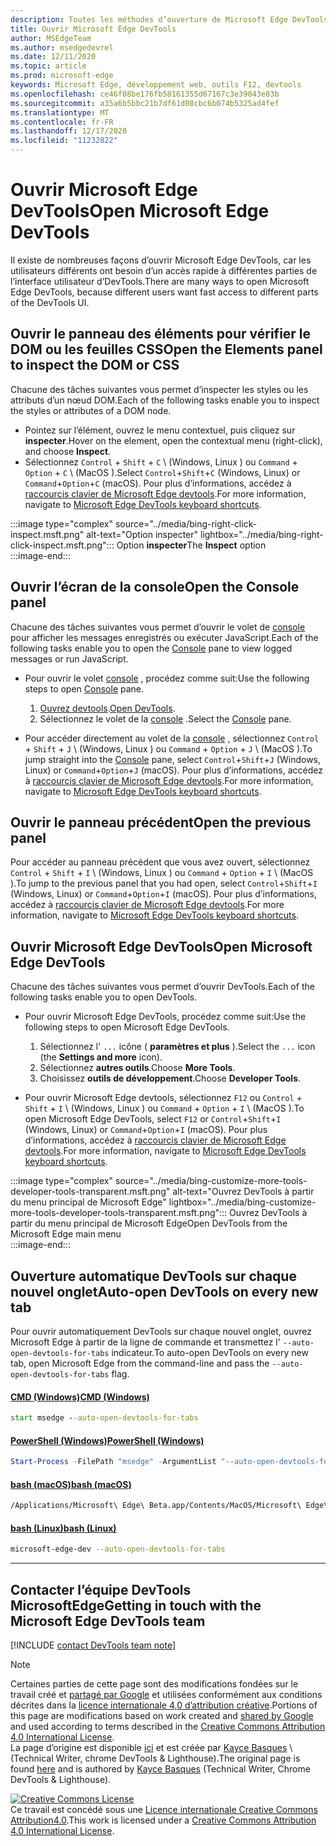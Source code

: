 ```yaml
---
description: Toutes les méthodes d’ouverture de Microsoft Edge DevTools.
title: Ouvrir Microsoft Edge DevTools
author: MSEdgeTeam
ms.author: msedgedevrel
ms.date: 12/11/2020
ms.topic: article
ms.prod: microsoft-edge
keywords: Microsoft Edge, développement web, outils F12, devtools
ms.openlocfilehash: ce46f08be176fb58161355d67167c3e39043e83b
ms.sourcegitcommit: a35a6b5bbc21b7df61d08cbc6b074b5325ad4fef
ms.translationtype: MT
ms.contentlocale: fr-FR
ms.lasthandoff: 12/17/2020
ms.locfileid: "11232822"
---
```

<!-- Copyright Kayce Basques 

   Licensed under the Apache License, Version 2.0 (the "License");
   you may not use this file except in compliance with the License.
   You may obtain a copy of the License at

       https://www.apache.org/licenses/LICENSE-2.0

   Unless required by applicable law or agreed to in writing, software
   distributed under the License is distributed on an "AS IS" BASIS,
   WITHOUT WARRANTIES OR CONDITIONS OF ANY KIND, either express or implied.
   See the License for the specific language governing permissions and
   limitations under the License. -->

# <span data-ttu-id="5edc0-104">Ouvrir Microsoft Edge DevTools</span><span class="sxs-lookup"><span data-stu-id="5edc0-104">Open Microsoft Edge DevTools</span></span>  

<span data-ttu-id="5edc0-105">Il existe de nombreuses façons d’ouvrir Microsoft Edge DevTools, car les utilisateurs différents ont besoin d’un accès rapide à différentes parties de l’interface utilisateur d’DevTools.</span><span class="sxs-lookup"><span data-stu-id="5edc0-105">There are many ways to open Microsoft Edge DevTools, because different users want fast access to different parts of the DevTools UI.</span></span>  

## <span data-ttu-id="5edc0-106">Ouvrir le panneau des éléments pour vérifier le DOM ou les feuilles CSS</span><span class="sxs-lookup"><span data-stu-id="5edc0-106">Open the Elements panel to inspect the DOM or CSS</span></span>  

<span data-ttu-id="5edc0-107">Chacune des tâches suivantes vous permet d’inspecter les styles ou les attributs d’un nœud DOM.</span><span class="sxs-lookup"><span data-stu-id="5edc0-107">Each of the following tasks enable you to inspect the styles or attributes of a DOM node.</span></span>

*   <span data-ttu-id="5edc0-108">Pointez sur l’élément, ouvrez le menu contextuel, puis cliquez sur **inspecter**.</span><span class="sxs-lookup"><span data-stu-id="5edc0-108">Hover on the element, open the contextual menu \(right-click\), and choose **Inspect**.</span></span>  
*   <span data-ttu-id="5edc0-109">Sélectionnez `Control` + `Shift` + `C` \ (Windows, Linux \) ou `Command` + `Option` + `C` \ (MacOS \).</span><span class="sxs-lookup"><span data-stu-id="5edc0-109">Select `Control`+`Shift`+`C` \(Windows, Linux\) or `Command`+`Option`+`C` \(macOS\).</span></span>  <span data-ttu-id="5edc0-110">Pour plus d’informations, accédez à [raccourcis clavier de Microsoft Edge devtools][DevToolsShortcuts].</span><span class="sxs-lookup"><span data-stu-id="5edc0-110">For more information, navigate to [Microsoft Edge DevTools keyboard shortcuts][DevToolsShortcuts].</span></span>  

:::image type="complex" source="../media/bing-right-click-inspect.msft.png" alt-text="Option inspecter" lightbox="../media/bing-right-click-inspect.msft.png":::
   <span data-ttu-id="5edc0-112">Option **inspecter**</span><span class="sxs-lookup"><span data-stu-id="5edc0-112">The **Inspect** option</span></span>  
:::image-end:::  

<!--Navigate to [Get Started With Viewing And Changing CSS][GetStartedCSS].  -->  

## <span data-ttu-id="5edc0-113">Ouvrir l’écran de la console</span><span class="sxs-lookup"><span data-stu-id="5edc0-113">Open the Console panel</span></span>  

<span data-ttu-id="5edc0-114">Chacune des tâches suivantes vous permet d’ouvrir le volet de [console][DevToolsConsoleIndex] pour afficher les messages enregistrés ou exécuter JavaScript.</span><span class="sxs-lookup"><span data-stu-id="5edc0-114">Each of the following tasks enable you to open the [Console][DevToolsConsoleIndex] pane to view logged messages or run JavaScript.</span></span>  

*   <span data-ttu-id="5edc0-115">Pour ouvrir le volet [console][DevToolsConsoleIndex] , procédez comme suit:</span><span class="sxs-lookup"><span data-stu-id="5edc0-115">Use the following steps to open [Console][DevToolsConsoleIndex] pane.</span></span>  
    
    1.  <span data-ttu-id="5edc0-116">[Ouvrez devtools](#open-microsoft-edge-devtools).</span><span class="sxs-lookup"><span data-stu-id="5edc0-116">[Open DevTools](#open-microsoft-edge-devtools).</span></span>  
    1.  <span data-ttu-id="5edc0-117">Sélectionnez le volet de la [console][DevToolsConsoleIndex] .</span><span class="sxs-lookup"><span data-stu-id="5edc0-117">Select the [Console][DevToolsConsoleIndex] pane.</span></span>  

*   <span data-ttu-id="5edc0-118">Pour accéder directement au volet de la [console][DevToolsConsoleIndex] , sélectionnez `Control` + `Shift` + `J` \ (Windows, Linux \) ou `Command` + `Option` + `J` \ (MacOS \).</span><span class="sxs-lookup"><span data-stu-id="5edc0-118">To jump straight into the [Console][DevToolsConsoleIndex] pane, select `Control`+`Shift`+`J` \(Windows, Linux\) or `Command`+`Option`+`J` \(macOS\).</span></span>  <span data-ttu-id="5edc0-119">Pour plus d’informations, accédez à [raccourcis clavier de Microsoft Edge devtools][DevToolsShortcuts].</span><span class="sxs-lookup"><span data-stu-id="5edc0-119">For more information, navigate to [Microsoft Edge DevTools keyboard shortcuts][DevToolsShortcuts].</span></span>  

<!--See [Get Started With The Console][ConsoleGetStarted].  -->

## <span data-ttu-id="5edc0-120">Ouvrir le panneau précédent</span><span class="sxs-lookup"><span data-stu-id="5edc0-120">Open the previous panel</span></span>  

<span data-ttu-id="5edc0-121">Pour accéder au panneau précédent que vous avez ouvert, sélectionnez `Control` + `Shift` + `I` \ (Windows, Linux \) ou `Command` + `Option` + `I` \ (MacOS \).</span><span class="sxs-lookup"><span data-stu-id="5edc0-121">To jump to the previous panel that you had open, select `Control`+`Shift`+`I` \(Windows, Linux\) or `Command`+`Option`+`I` \(macOS\).</span></span>  <span data-ttu-id="5edc0-122">Pour plus d’informations, accédez à [raccourcis clavier de Microsoft Edge devtools][DevToolsShortcuts].</span><span class="sxs-lookup"><span data-stu-id="5edc0-122">For more information, navigate to [Microsoft Edge DevTools keyboard shortcuts][DevToolsShortcuts].</span></span>  

## <span data-ttu-id="5edc0-123">Ouvrir Microsoft Edge DevTools</span><span class="sxs-lookup"><span data-stu-id="5edc0-123">Open Microsoft Edge DevTools</span></span>  

<span data-ttu-id="5edc0-124">Chacune des tâches suivantes vous permet d’ouvrir DevTools.</span><span class="sxs-lookup"><span data-stu-id="5edc0-124">Each of the following tasks enable you to open DevTools.</span></span>  

*   <span data-ttu-id="5edc0-125">Pour ouvrir Microsoft Edge DevTools, procédez comme suit:</span><span class="sxs-lookup"><span data-stu-id="5edc0-125">Use the following steps to open Microsoft Edge DevTools.</span></span>  
    
    1.  <span data-ttu-id="5edc0-126">Sélectionnez l'  `...` icône ( **paramètres et plus** ).</span><span class="sxs-lookup"><span data-stu-id="5edc0-126">Select the  `...` icon \(the **Settings and more** icon\).</span></span>  
    1.  <span data-ttu-id="5edc0-127">Sélectionnez **autres outils**.</span><span class="sxs-lookup"><span data-stu-id="5edc0-127">Choose **More Tools**.</span></span>  
    1.  <span data-ttu-id="5edc0-128">Choisissez **outils de développement**.</span><span class="sxs-lookup"><span data-stu-id="5edc0-128">Choose **Developer Tools**.</span></span>  
    
*   <span data-ttu-id="5edc0-129">Pour ouvrir Microsoft Edge devtools, sélectionnez `F12` ou `Control` + `Shift` + `I` \ (Windows, Linux \) ou `Command` + `Option` + `I` \ (MacOS \).</span><span class="sxs-lookup"><span data-stu-id="5edc0-129">To open Microsoft Edge DevTools, select `F12` or `Control`+`Shift`+`I` \(Windows, Linux\) or `Command`+`Option`+`I` \(macOS\).</span></span>  <span data-ttu-id="5edc0-130">Pour plus d’informations, accédez à [raccourcis clavier de Microsoft Edge devtools][DevToolsShortcuts].</span><span class="sxs-lookup"><span data-stu-id="5edc0-130">For more information, navigate to [Microsoft Edge DevTools keyboard shortcuts][DevToolsShortcuts].</span></span>  

:::image type="complex" source="../media/bing-customize-more-tools-developer-tools-transparent.msft.png" alt-text="Ouvrez DevTools à partir du menu principal de Microsoft Edge" lightbox="../media/bing-customize-more-tools-developer-tools-transparent.msft.png":::
   <span data-ttu-id="5edc0-132">Ouvrez DevTools à partir du menu principal de Microsoft Edge</span><span class="sxs-lookup"><span data-stu-id="5edc0-132">Open DevTools from the Microsoft Edge main menu</span></span>  
:::image-end:::  

## <span data-ttu-id="5edc0-133">Ouverture automatique DevTools sur chaque nouvel onglet</span><span class="sxs-lookup"><span data-stu-id="5edc0-133">Auto-open DevTools on every new tab</span></span>  

<span data-ttu-id="5edc0-134">Pour ouvrir automatiquement DevTools sur chaque nouvel onglet, ouvrez Microsoft Edge à partir de la ligne de commande et transmettez l' `--auto-open-devtools-for-tabs` indicateur.</span><span class="sxs-lookup"><span data-stu-id="5edc0-134">To auto-open DevTools on every new tab, open Microsoft Edge from the command-line and pass the `--auto-open-devtools-for-tabs` flag.</span></span>  

#### [<span data-ttu-id="5edc0-135">CMD (Windows)</span><span class="sxs-lookup"><span data-stu-id="5edc0-135">CMD (Windows)</span></span>](#tab/cmd-Windows/)  

<a id="auto-open-devtools-command-line"></a>  

```cmd
start msedge --auto-open-devtools-for-tabs
```  

#### [<span data-ttu-id="5edc0-136">PowerShell (Windows)</span><span class="sxs-lookup"><span data-stu-id="5edc0-136">PowerShell (Windows)</span></span>](#tab/powershell-Windows/)  

<a id="auto-open-devtools-command-line"></a>  

```powershell
Start-Process -FilePath "msedge" -ArgumentList "--auto-open-devtools-for-tabs"
```  

#### [<span data-ttu-id="5edc0-137">bash (macOS)</span><span class="sxs-lookup"><span data-stu-id="5edc0-137">bash (macOS)</span></span>](#tab/bash-macos/)  

<a id="auto-open-devtools-command-line"></a>  

```bash
/Applications/Microsoft\ Edge\ Beta.app/Contents/MacOS/Microsoft\ Edge\ Beta --auto-open-devtools-for-tabs
```  

#### [<span data-ttu-id="5edc0-138">bash (Linux)</span><span class="sxs-lookup"><span data-stu-id="5edc0-138">bash (Linux)</span></span>](#tab/bash-linux/)  

<a id="auto-open-devtools-command-line"></a>  

```bash
microsoft-edge-dev --auto-open-devtools-for-tabs
```  

* * *  

## <span data-ttu-id="5edc0-139">Contacter l’équipe DevTools MicrosoftEdge</span><span class="sxs-lookup"><span data-stu-id="5edc0-139">Getting in touch with the Microsoft Edge DevTools team</span></span>  

[!INCLUDE [contact DevTools team note](../includes/contact-devtools-team-note.md)]  

<!-- links -->  

[DevToolsConsoleIndex]: ../console/index.md "Présentation de la console | Documents Microsoft"  
[DevtoolsShortcuts]: ../shortcuts/index.md "Raccourcis clavier de Microsoft Edge DevTools-Microsoft documents"  

<!--[ConsoleGetStarted]: /microsoft-edge/devtools-guide-chromium/console/get-started ""  -->  
<!--[GetStartedCSS]: /microsoft-edge/devtools-guide-chromium/css "CSS"  -->

> [!NOTE]
> <span data-ttu-id="5edc0-142">Certaines parties de cette page sont des modifications fondées sur le travail créé et [partagé par Google][GoogleSitePolicies] et utilisées conformément aux conditions décrites dans la [licence internationale 4,0 d’attribution créative][CCA4IL].</span><span class="sxs-lookup"><span data-stu-id="5edc0-142">Portions of this page are modifications based on work created and [shared by Google][GoogleSitePolicies] and used according to terms described in the [Creative Commons Attribution 4.0 International License][CCA4IL].</span></span>  
> <span data-ttu-id="5edc0-143">La page d’origine est disponible [ici](https://developers.google.com/web/tools/chrome-devtools/open) et est créée par [Kayce Basques][KayceBasques] \ (Technical Writer, chrome DevTools \& Lighthouse\).</span><span class="sxs-lookup"><span data-stu-id="5edc0-143">The original page is found [here](https://developers.google.com/web/tools/chrome-devtools/open) and is authored by [Kayce Basques][KayceBasques] \(Technical Writer, Chrome DevTools \& Lighthouse\).</span></span>  

[![Creative Commons License][CCby4Image]][CCA4IL]  
<span data-ttu-id="5edc0-145">Ce travail est concédé sous une [Licence internationale Creative Commons Attribution4.0][CCA4IL].</span><span class="sxs-lookup"><span data-stu-id="5edc0-145">This work is licensed under a [Creative Commons Attribution 4.0 International License][CCA4IL].</span></span>  

[CCA4IL]: https://creativecommons.org/licenses/by/4.0  
[CCby4Image]: https://i.creativecommons.org/l/by/4.0/88x31.png  
[GoogleSitePolicies]: https://developers.google.com/terms/site-policies  
[KayceBasques]: https://developers.google.com/web/resources/contributors/kaycebasques  
